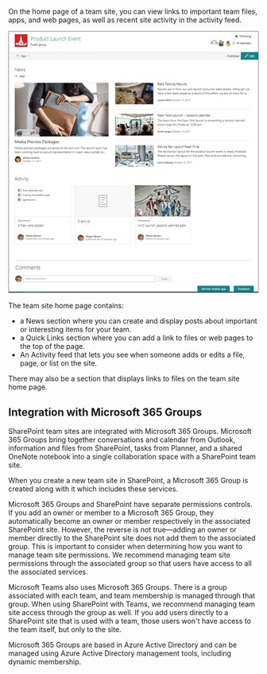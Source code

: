 On the home page of a team site, you can view links to important team files, apps, and web pages, as well as recent site activity in the activity feed.

![Team site product launch event example](../media/team-site-product-launch.png)

The team site home page contains:

- a News section where you can create and display posts about important or interesting items for your team.
- a Quick Links section where you can add a link to files or web pages to the top of the page.
- An Activity feed that lets you see when someone adds or edits a file, page, or list on the site.

There may also be a section that displays links to files on the team site home page.

## Integration with Microsoft 365 Groups

SharePoint team sites are integrated with Microsoft 365 Groups. Microsoft 365 Groups bring together conversations and calendar from Outlook, information and files from SharePoint, tasks from Planner, and a shared OneNote notebook into a single collaboration space with a SharePoint team site.

When you create a new team site in SharePoint, a Microsoft 365 Group is created along with it which includes these services.

Microsoft 365 Groups and SharePoint have separate permissions controls. If you add an owner or member to a Microsoft 365 Group, they automatically become an owner or member respectively in the associated SharePoint site. However, the reverse is not true—adding an owner or member directly to the SharePoint site does not add them to the associated group. This is important to consider when determining how you want to manage team site permissions. We recommend managing team site permissions through the associated group so that users have access to all the associated services.

Microsoft Teams also uses Microsoft 365 Groups. There is a group associated with each team, and team membership is managed through that group. When using SharePoint with Teams, we recommend managing team site access through the group as well. If you add users directly to a SharePoint site that is used with a team, those users won't have access to the team itself, but only to the site.

Microsoft 365 Groups are based in Azure Active Directory and can be managed using Azure Active Directory management tools, including dynamic membership.
